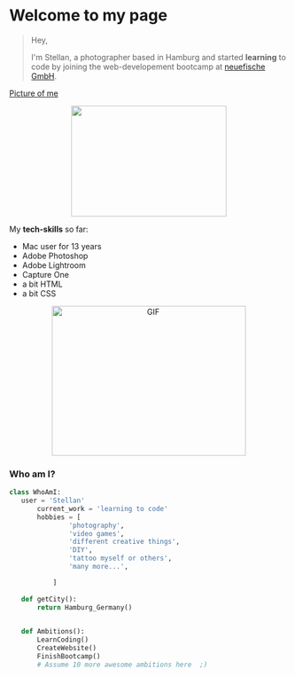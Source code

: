 # Welcome to my page

>Hey,
>
>I'm Stellan, a photographer based in Hamburg and started **learning** to code by joining the web-developement bootcamp at [neuefische GmbH](https://github.com/neuefische).

[Picture of me](https://github.com/stellanw/stellanw/blob/8a705461375b7ce88b5fbd96179ce5c67a96b457/Screenshot_20210506_193730.jpg)

<p align="center">
<img src="https://media.giphy.com/media/A1oBMukTqFfkoY1HiH/giphy.gif" width="280" height="200" frameBorder="0" class="giphy-embed" allowFullScreen></img>
</p>

  My **tech-skills** so far:
- Mac user for 13 years
- Adobe Photoshop
- Adobe Lightroom
- Capture One
- a bit HTML
- a bit CSS

<p align="center">
<img height="270px" width="350px" alt="GIF" src="https://media.giphy.com/media/3FjEPbKqEPhPpmC8uY/giphy.gif" />
</p>

### Who am I?
 ```python
 class WhoAmI:
 	user = 'Stellan'
		current_work = 'learning to code'
		hobbies = [
				'photography',
				'video games',
				'different creative things',
				'DIY',
				'tattoo myself or others',
				'many more...',

			]
	
	def getCity():
		return Hamburg_Germany()

	
	def Ambitions():
		LearnCoding()
		CreateWebsite()
		FinishBootcamp()
		# Assume 10 more awesome ambitions here  ;)
	
 ```


